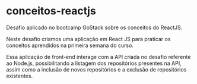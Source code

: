 # conceitos-reactjs
Desafio aplicado no bootcamp GoStack sobre os conceitos do ReactJS.

Neste desafio criamos uma aplicação em React JS para praticar os conceitos aprendidos na primeira semana do curso.

Essa aplicação de front-end interage com a API criada no desafio referente ao Node.js, possibilitando a listagem dos repositórios presentes na API, assim como a inclusão de novos repositórios e a exclusão de repositórios existentes.
